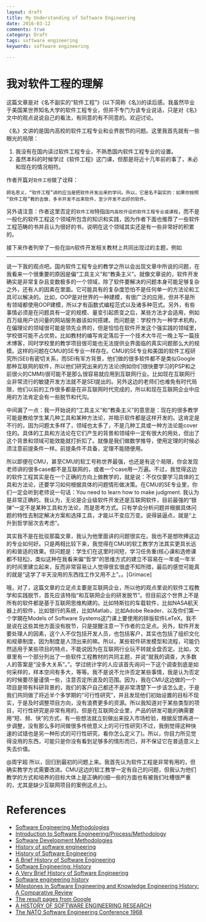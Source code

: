 ```yaml
---
layout: draft
title: My Understanding of Software Engineering
date: 2016-03-12
comments: true
category: Draft
tags: software engineering
keywords: software engineering

---
```


# 我对软件工程的理解

这篇文章是对《名不副实的“软件工程”》(以下简称《名》)的读后感。我虽然毕业于美国某世界知名大学的软件工程专业，但并不专门为该专业说话，只是对《名》文中的观点说说自己的看法，有同意的有不同意的。欢迎讨论。

《名》文讲的是国内高校的软件工程专业和业界脱节的问题。这里我首先就有一些眼光的局限：
1. 我没有在国内读过软件工程专业，不熟悉国内软件工程专业的设置。
2. 虽然本科的时候学过《软件工程》这门课，但那是将近十几年前的事了，未必和现在的情况相符。

作者开篇对```软件工程```做了诠释：

    顾名思义，“软件工程”讲的应当是把软件开发出来的学问。所以，它是名不副实的：如果你按照
    “软件工程”教的去做，多半开发不出来软件，至少开发不出好的软件。

另外请注意：作者这里否定的```软件工程```特指```国内高校开设的软件工程专业或课程```，而不是一般化的软件工程这个领域所包含的知识和实践，因为作者下面也推荐了一些软件工程范畴的书并且认为很好的书，说明在这个领域其实还是有一些非常好的积累的。

接下来作者列举了一些在```国内```软件开发相关教材上共同出现过的主题，例如


---

说一下我的观点吧。国内软件工程专业的教学之所以会出现文章中所说的问题，在我看来一个很重要的原因是偏“工具主义”和“教条主义”。就像文章说的，软件开发确实是非常复杂且变数极多的一个领域，除了软件要解决的问题本身可能足够复杂之外，还有人的因素在里面。它可能具有的复杂度恐怕不是任何单一的方法论和工具可以解决的。比如，OOP是对世界的一种建模，有很广泛的应用，但并不是所有领域都使用OOP建模，所以才有函数式编程范式以及诸多种范式。另外，有些事情必须是在问题具有一定的规模、量变引起质变之后，某些方法才会适用，例如百万级用户访问量的网站服务器该如何搭建。而问题是：学校作为一种学术机构，在偏理论的领域很可能是领先业界的，但是恰恰在软件开发这个强实践的领域里，学校很可能不占优势。比如教材的编写肯定落后于一个技术大牛花一晚上写一篇技术博客，同时学校里的教学项目很可能也无法提供业界面临的真实问题那么大的规模。这样的问题在CMU的SE专业一样存在。CMU的SE专业和美国的软件工程研究所(SEI)有密切关系，而SEI有军方背景，他们做的很多软件都不是类似Google那种互联网的软件，所以他们研究出来的方法论(例如你们很快要学习的PSP和之前很火的CMMI)很可能不是那么很容易就应用到互联网行业。比如现在互联网行业非常流行的敏捷开发方法就不是SEI提出的。另外这边的老师们也难免有时代局限，他们以前的工作很多都是在非互联网时代完成的，所以和现在互联网企业中应用的方法肯定会有一些脱节和代沟。

中间漏了一点：我一开始说的“工具主义”和“教条主义”的意思是：现在的很多教学可能是教给学生某几种工具和某种方法论，并暗示软件都是这样开发的。这肯定是不行的，因为问题太多样了，领域也太多了，不是几种工具或一种方法论能cover住的。具体的工具和方法论在它们产生的背景和领域中一定有很大的用处，但出了这个背景和领域可能效能就打折扣了。就像是我们做数学推导，使用定理的时候必须注意前提条件一样。前提条件不具备，定理不能随便用。

所以即便在CMU，甚至CMU的软工号称世界最强，也还是有这个局限，你会发现老师讲的很多case都不是互联网的，或者一个case用一万遍。不过，我觉得这边的软件工程其实是在一个正确的方向上做教学的，就是说：不仅仅要学习具体的工具和方法论，还要学习如何根据具体的问题情形做决策。在CMU的SE专业里，你们一定会听到老师说一句话：You need to learn how to make judgment. 我认为是非常正确的。我认为，无论是企业级软件开发还是互联网软件，目前最强的“银弹”一定不是某种工具和方法论，而是思考方式。只有学会分析问题并根据具体问题的特性去制定解决方案和选择工具，才能以不变应万变。说得装逼点，就是“上升到哲学层次去考虑”。

其实我不是在批驳那篇文章，我认为他里面讲的问题很实在。我也不是想吹捧这边的专业如何好。只是两相比较下来，我觉得在CMU的软工教学方法其实更具长远的和普适的效果。但问题是：学生们在这里时间短，学习任务重(核心课和选修课都不轻松)，类似这种在我看来偏“哲学”的思维方式的建立不容易在一年或一年半的时间里建立起来，反而非常容易让人觉得很玄很虚不知所措，最后的感觉可能真的就是“这学了半天没用的东西找工作又用不上”。。[Grimace]

哦，对了，这篇文章的立足点主要是互联网企业，所以他的观点里说的软件工程教学和实践脱节，首先应该特指“和互联网企业的研发脱节”。但目前这个世界上不是所有的软件都是基于互联网思维构建的。比如特斯拉的车载软件，比如NASA航天器上的软件，比如银行的系统，比如Matlab，比如Adobe Reader、以及你们第一个学期在Models of Software Systems这门课上要使用的排版软件LeTeX。我不是说在这些其他方面没有脱节，只是提醒注意一下作者的立足点。另外，软件开发要处理人的因素，这个人不仅包括开发人员，也包括客户，其实也包括了组织文化和规章制度，因为制度是人顶出来的嘛。所以，某些软件研发模型和流程，可能仍然适用于某些项目的特点，不能说因为在互联网行业玩不转就全盘否定。比如，文章里有一个部分列出了一些软件工程教材的共同主题，并说“就我的调查，大多数人的答案是“没多大关系”。”。学过统计学的人应该首先询问一下这个调查到底是如何采样的，样本空间有多大，等等。我不是说不允许否定某些事情，我是认为否定的时候要尽量谨慎一些，注意否定所波及的范围。因为，我在CMU这边做的一个项目是带有科研背景的，我们的客户自己都还不是非常清楚下一步该怎么走，于是我们共同做了将近半个多学期的“可行性研究”，并且发现他们初始设置的目标不现实，于是及时调整项目方向，没有浪费更多的资源。所以我知道对于某些类型的项目，可行性研究是非常有用的。但是在互联网企业里，产品的研发可能的确需要用“短、频、快”的方式，有一些想法就立刻做出来投入市场检验，根据反馈再进一步调整，没有那么多时间做很多传统意义上的可行性研究(不过，我倒觉得这种快速的试错也是另一种形式的可行性研究，看你怎么定义了)。所以，你目力所见觉得没用的东西，可能只是你没有看到足够多的情形而已，并不保证它在普适意义上失去价值。

@周宇超 所以，回归到最初的问题上来。我首先认为软件工程是非常有用的，但确实教学方式需要改进。CMU这边的软工教学一定有自己的问题，但我认为他们教学的方式和培养的目标大体上是正确的(细一些的方面也有被我们吐槽很严重的，尤其是缺少互联网项目的案例这点上)。

# References
* [Software Engineering Methodologies](http://www.slideshare.net/DamianGordon1/software-engineering-methodologies)
* [Introduction to Software Engineering/Process/Methodology](https://en.wikibooks.org/wiki/Introduction_to_Software_Engineering/Process/Methodology)
* [Software Development Methodologies](http://www.itinfo.am/eng/software-development-methodologies/)
* [History of software engineering](https://en.wikipedia.org/wiki/History_of_software_engineering)
* [History of Software Engineering](https://www.dagstuhl.de/Reports/96/9635.pdf)
* [A Brief History of Software Engineering](http://people.inf.ethz.ch/wirth/Miscellaneous/IEEE-Annals.pdf)
* [Software Engineering: History](http://www.tandfencys.com/ese/Entry.pdf)
* [A Very Brief History of Software Engineering](https://www.vikingcodeschool.com/software-engineering-basics/a-brief-history-of-software-engineering)
* [Software engineering history](https://ifs.host.cs.st-andrews.ac.uk/Books/SE9/Web/History/)
* [Milestones in Software Engineering and Knowledge Engineering History: A Comparative Review](http://www.hindawi.com/journals/tswj/2014/692510/)
* [The result pages from Google](https://www.google.com/webhp?sourceid=chrome-instant&ion=1&espv=2&ie=UTF-8#q=software+engineering+history&start=0)
* [A HISTORY OF SOFTWARE ENGINEERING RESEARCH](https://www.cs.colorado.edu/~kena/classes/5828/s12/presentation-materials/cooperbradley.pdf)
* [The NATO Software Engineering Conference 1968](http://1stmuse.com/sw/the_nato_software_engineering_conference_1968/)
